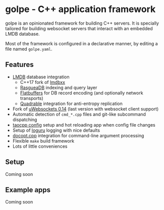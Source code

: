 # golpe - C++ application framework

golpe is an opinionated framework for building C++ servers. It is specially tailored for building websocket servers that interact with an embedded LMDB database.

Most of the framework is configured in a declarative manner, by editing a file named `golpe.yaml`.

## Features

* [LMDB](https://lmdb.tech/) database integration
  * C++17 fork of [lmdbxx](https://github.com/hoytech/lmdbxx/)
  * [RasgueaDB](https://github.com/hoytech/rasgueadb) indexing and query layer
  * [Flatbuffers](https://google.github.io/flatbuffers/) for DB record encoding (and optionally network transports)
  * [Quadrable](https://github.com/hoytech/quadrable) integration for anti-entropy replication
* Fork of [uWebsockets 0.14](https://github.com/hoytech/uWebSockets) (last version with websocket client support)
* Automatic detection of `cmd_*.cpp` files and git-like subcommand dispatching
* [taocpp config](https://github.com/taocpp/config) setup and hot reloading app when config file changes
* Setup of [loguru](https://github.com/emilk/loguru) logging with nice defaults
* [docopt.cpp](https://github.com/docopt/docopt.cpp) integration for command-line argument processing
* Flexible `make` build framework
* Lots of little conveniences

## Setup

Coming soon

## Example apps

Coming soon
